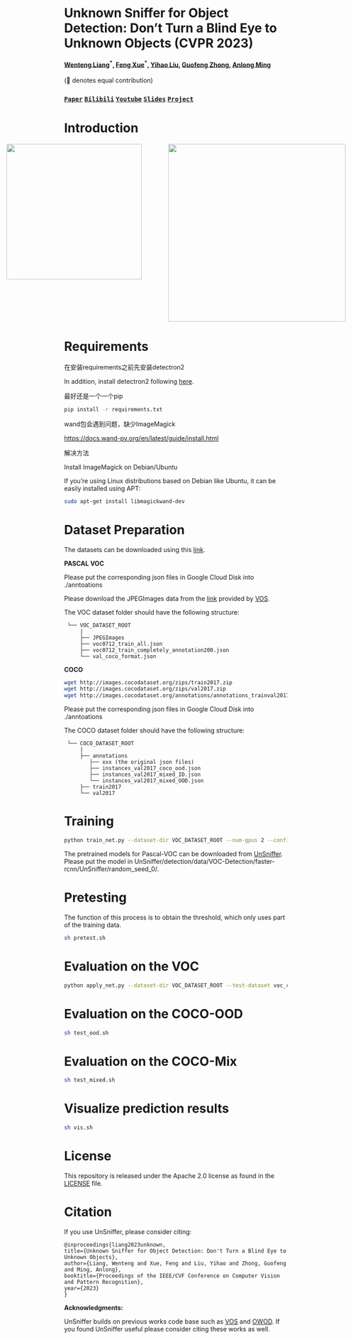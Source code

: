 ﻿# Unknown Sniffer for Object Detection: Don’t Turn a Blind Eye to Unknown Objects (CVPR 2023)


#### [Wenteng Liang](https://github.com/Went-Liang)<sup>\*</sup>, [Feng Xue](https://xuefeng-cvr.github.io/)<sup>\*</sup>, [Yihao Liu](https://github.com/howtoloveyou), [Guofeng Zhong](), [Anlong Ming](https://teacher.bupt.edu.cn/mal) ####

(:star2: denotes equal contribution)


### [`Paper`](https://arxiv.org/abs/2303.13769) [`Bilibili`](https://www.bilibili.com/video/BV1xM4y1z7Hv/?buvid=XYC2EDBCCC2B3C4802E4AAD1035EFACB2AC57&is_story_h5=false&mid=vL1Nha2VQkhwiq6%2FLPmtbA%3D%3D&plat_id=147&share_from=ugc&share_medium=android&share_plat=android&share_session_id=a280f047-3ced-4b9d-acb2-40244f9a55fb&share_source=WEIXIN&share_tag=s_i&timestamp=1679647440&unique_k=2n8pmaV&up_id=253369834&vd_source=668f39404189897ee2f8d0c7596f9f4e) [`Youtube`](https://www.youtube.com/watch?v=AI2mfO2CycM) [`Slides`](https://docs.google.com/presentation/d/1YUxG_NnjeIiSZjHpIgS9wtETqZQ1MD0s/edit?usp=sharing&ouid=104225774732865902245&rtpof=true&sd=true) [`Project`](https://xuefengbupt.github.io/project_page/unsniffer_cvpr23.html)

# Introduction


[//]: # (![]&#40;https://xuefengbupt.github.io/project_page/img/unsniffer_demo1.gif&#41;)

[//]: # (![]&#40;https://xuefengbupt.github.io/project_page/img/unsniffer_demo2.gif&#41;)

<div id="demo" style="display: flex; justify-content: center; margin-bottom: 20px;">

<img src="unsniffer_demo1.gif" width="305" style="margin-right: 30px;">

<img src="unsniffer_demo2.gif" width="400" style="margin-left: 30px;">

</div>

# Requirements
在安装requirements之前先安装detectron2

In addition, install detectron2 following [here](https://detectron2.readthedocs.io/en/latest/tutorials/install.html).

最好还是一个一个pip

```bash
pip install -r requirements.txt
```

wand包会遇到问题，缺少ImageMagick 

https://docs.wand-py.org/en/latest/guide/install.html

解决方法

Install ImageMagick on Debian/Ubuntu

If you’re using Linux distributions based on Debian like Ubuntu, it can be easily installed using APT:

```bash
sudo apt-get install libmagickwand-dev
```

# Dataset Preparation

The datasets can be downloaded using this [link](https://drive.google.com/drive/folders/1Mh4xseUq8jJP129uqCvG9cSLdjqdl0Jo?usp=sharing).

**PASCAL VOC**

Please put the corresponding json files in Google Cloud Disk into ./anntoations

Please download the JPEGImages data from the [link](https://drive.google.com/file/d/1n9C4CiBURMSCZy2LStBQTzR17rD_a67e/view?usp=sharing) provided by [VOS](https://github.com/deeplearning-wisc/vos).

The VOC dataset folder should have the following structure:
<br>

     └── VOC_DATASET_ROOT
         |
         ├── JPEGImages
         ├── voc0712_train_all.json
         ├── voc0712_train_completely_annotation200.json
         └── val_coco_format.json

**COCO**

```bash
wget http://images.cocodataset.org/zips/train2017.zip
wget http://images.cocodataset.org/zips/val2017.zip
wget http://images.cocodataset.org/annotations/annotations_trainval2017.zip
```



Please put the corresponding json files in Google Cloud Disk into ./anntoations

The COCO dataset folder should have the following structure:
<br>

     └── COCO_DATASET_ROOT
         |
         ├── annotations
            ├── xxx (the original json files)
            ├── instances_val2017_coco_ood.json
            ├── instances_val2017_mixed_ID.json
            └── instances_val2017_mixed_OOD.json
         ├── train2017
         └── val2017

# Training
```bash
python train_net.py --dataset-dir VOC_DATASET_ROOT --num-gpus 2 --config-file VOC-Detection/faster-rcnn/UnSniffer.yaml --random-seed 0 --resume
```
The pretrained models for Pascal-VOC can be downloaded from [UnSniffer](https://drive.google.com/file/d/1kp60e6nh0iIOPd41f4JI6Yo9r_r7MqRo/view?usp=sharing). Please put the model in UnSniffer/detection/data/VOC-Detection/faster-rcnn/UnSniffer/random_seed_0/.

# Pretesting
The function of this process is to obtain the threshold, which only uses part of the training data.
```bash
sh pretest.sh
```

# Evaluation on the VOC
```bash
python apply_net.py --dataset-dir VOC_DATASET_ROOT --test-dataset voc_custom_val  --config-file VOC-Detection/faster-rcnn/UnSniffer.yaml --inference-config Inference/standard_nms.yaml --random-seed 0 --image-corruption-level 0 --visualize 0
```

# Evaluation on the COCO-OOD
```bash
sh test_ood.sh
```

# Evaluation on the COCO-Mix

```bash
sh test_mixed.sh
```

# Visualize prediction results
```bash
sh vis.sh
```

# License

This repository is released under the Apache 2.0 license as found in the [LICENSE](LICENSE) file.


# Citation

If you use UnSniffer, please consider citing:

    @inproceedings{liang2023unknown,
    title={Unknown Sniffer for Object Detection: Don't Turn a Blind Eye to Unknown Objects},
    author={Liang, Wenteng and Xue, Feng and Liu, Yihao and Zhong, Guofeng and Ming, Anlong},
    booktitle={Proceedings of the IEEE/CVF Conference on Computer Vision and Pattern Recognition},
    year={2023}
    }

**Acknowledgments:**

UnSniffer builds on previous works code base such as [VOS](https://github.com/deeplearning-wisc/vos) and [OWOD](https://github.com/JosephKJ/OWOD). If you found UnSniffer useful please consider citing these works as well.
